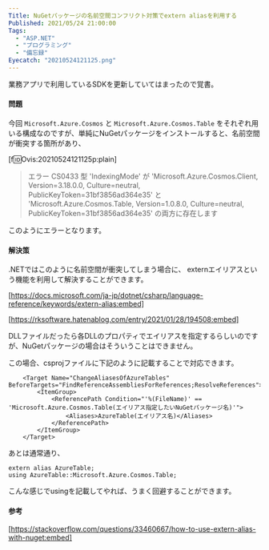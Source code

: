 ```yaml
---
Title: NuGetパッケージの名前空間コンフリクト対策でextern aliasを利用する
Published: 2021/05/24 21:00:00
Tags:
  - "ASP.NET"
  - "プログラミング"
  - "備忘録"
Eyecatch: "20210524121125.png"
---
```

業務アプリで利用しているSDKを更新していてはまったので覚書。

#### 問題
今回 `Microsoft.Azure.Cosmos` と `Microsoft.Azure.Cosmos.Table` をそれぞれ用いる構成なのですが、単純にNuGetパッケージをインストールすると、名前空間が衝突する箇所があり、

[f:id:Ovis:20210524121125p:plain]

> エラー	CS0433	型 'IndexingMode' が 'Microsoft.Azure.Cosmos.Client, Version=3.18.0.0, Culture=neutral, PublicKeyToken=31bf3856ad364e35' と 'Microsoft.Azure.Cosmos.Table, Version=1.0.8.0, Culture=neutral, PublicKeyToken=31bf3856ad364e35' の両方に存在します

このようにエラーとなります。

#### 解決策
.NETではこのように名前空間が衝突してしまう場合に、 externエイリアスという機能を利用して解決することができます。  

[https://docs.microsoft.com/ja-jp/dotnet/csharp/language-reference/keywords/extern-alias:embed]

[https://rksoftware.hatenablog.com/entry/2021/01/28/194508:embed]

DLLファイルだったら各DLLのプロパティでエイリアスを指定するらしいのですが、NuGetパッケージの場合はそういうことはできません。  

この場合、csprojファイルに下記のように記載することで対応できます。  

```
	<Target Name="ChangeAliasesOfAzureTables" BeforeTargets="FindReferenceAssembliesForReferences;ResolveReferences">
		<ItemGroup>
			<ReferencePath Condition="'%(FileName)' == 'Microsoft.Azure.Cosmos.Table(エイリアス指定したいNuGetパッケージ名)'">
				<Aliases>AzureTable(エイリアス名)</Aliases>
			</ReferencePath>
		</ItemGroup>
	</Target>
```

あとは通常通り、
```
extern alias AzureTable;
using AzureTable::Microsoft.Azure.Cosmos.Table;
```

こんな感じでusingを記載してやれば、うまく回避することができます。


#### 参考

[https://stackoverflow.com/questions/33460667/how-to-use-extern-alias-with-nuget:embed]

